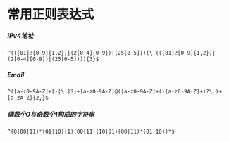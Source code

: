 # 常用正则表达式

##### IPv4地址
```
^(([01]?[0-9]{1,2})|(2[0-4][0-9])|(25[0-5]))(\.(([01]?[0-9]{1,2})|(2[0-4][0-9])|(25[0-5]))){3}$
```

##### Email
```
^([a-z0-9A-Z]+[-|\.]?)+[a-z0-9A-Z]@([a-z0-9A-Z]+(-[a-z0-9A-Z]+)?\.)+[a-zA-Z]{2,}$
```

##### 偶数个0与奇数个1构成的字符串
```
^(0(00|11)*(01|10)|1)(00|11|(10|01)(00|11)*(01|10))*$
```
